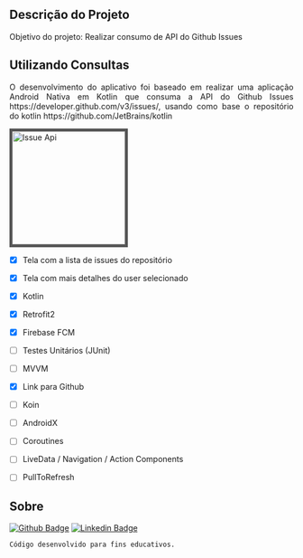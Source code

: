 ## Descrição do Projeto
<p align="justify"> Objetivo do projeto: Realizar consumo de API do Github Issues

## Utilizando Consultas

<p align="justify">
O desenvolvimento do aplicativo foi baseado em realizar uma aplicação Android Nativa em Kotlin que consuma a API do Github Issues https://developer.github.com/v3/issues/, usando como base o repositório
do kotlin https://github.com/JetBrains/kotlin
</p>


<p align="left">
  <img src="https://github.com/barbosahub/PJ-Android.issuesgit_api/blob/main/app/src/main/res/drawable/gif.gif" width="200" alt="Issue Api" style=" border: 5px solid #555">
</p>

- [x] Tela com a lista de issues do repositório
- [x] Tela com mais detalhes do user selecionado

- [x] Kotlin
- [x] Retrofit2
- [x] Firebase FCM
- [ ]  Testes Unitários (JUnit)
- [ ] MVVM
- [x] Link para Github
- [ ] Koin
- [ ] AndroidX
- [ ] Coroutines
- [ ] LiveData / Navigation / Action Components
- [ ] PullToRefresh


## Sobre
[![Github Badge](https://img.shields.io/badge/-Github-000?style=flat-square&logo=Github&logoColor=white&link=https://github.com/barbosahub)](https://github.com/barbosahub)
[![Linkedin Badge](https://img.shields.io/badge/-LinkedIn-blue?style=flat-square&logo=Linkedin&logoColor=white&link=https://www.linkedin.com/in/brui/)](https://www.linkedin.com/in/brui/)

```sh
Código desenvolvido para fins educativos.
```
